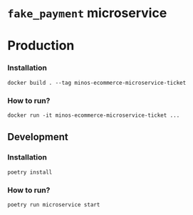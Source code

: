 # `fake_payment` microservice

# Production

### Installation

```shell
docker build . --tag minos-ecommerce-microservice-ticket
```

### How to run?

```shell
docker run -it minos-ecommerce-microservice-ticket ...
```

## Development

### Installation

```shell
poetry install
```

### How to run?

```shell
poetry run microservice start
```
